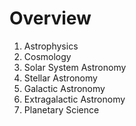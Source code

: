 # Overview
1. Astrophysics
2. Cosmology
3. Solar System Astronomy
4. Stellar Astronomy
5. Galactic Astronomy
6. Extragalactic Astronomy
7. Planetary Science